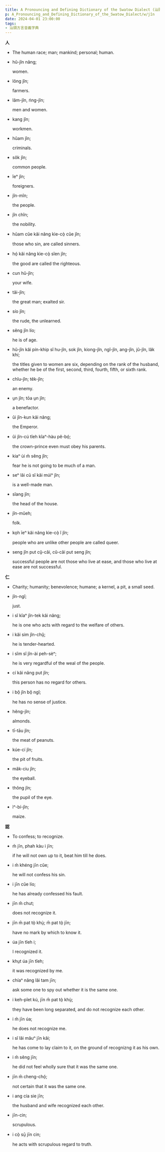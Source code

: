 ```yaml
---
title: A Pronouncing and Defining Dictionary of the Swatow Dialect (汕頭方言音義字典) / jîn
p: A_Pronouncing_and_Defining_Dictionary_of_the_Swatow_Dialect/w/jîn
date: 2024-04-01 23:00:00
tags: 
- 汕頭方言音義字典
---
```



**人**
- The human race; man; mankind; personal; human.

- hŭ-jîn nâng;

  women.

- lông jîn;

  farmers.

- lâm-jîn, ńng-jîn;

  men and women.

- kang jîn;

  workmen.

- hŭam jîn;

  criminals.

- sôk jîn;

  common people.

- îeⁿ jîn;

  foreigners.

- jîn-mîn;

  the people.

- jîn chîn;

  the nobility.

- hŭam cŭe kâi nâng kìe-cò̤ cŭe jîn;

  those who sin, are called sinners.

- hó̤ kâi nâng kìe-cò̤ sĭen jîn;

  the good are called the righteous.

- cun hŭ-jîn;

  your wife.

- tăi-jîn;

  the great man; exalted sir.

- sío jîn;

  the rude, the unlearned.

- sêng jîn lío;

  he is of age.

- hŭ-jîn kâi pín-khip sĭ hu-jîn, sok jîn, kiong-jîn, ngî-jîn, ang-jîn, jû-jîn, lâk khí;

  the titles given to women are six, depending on  the rank of the husband, whether he be of the first, second, third,  fourth, fifth, or sixth rank.

- chîu-jîn; têk-jîn;

  an enemy.

- ṳn jîn; tōa ṳn jîn;

  a benefactor.

- ûi jîn-kun kâi nâng;

  the Emperor.

- ûi jîn-cú tîeh kîaⁿ-hàu pĕ-bó̤;

  the crown-prince even must obey his parents.

- kiaⁿ ùi m̄ sêng jîn;

  fear he is not going to be much of a man.

- seⁿ lâi cū sĭ kâi múiⁿ jîn;

  is a well-made man.

- sĭang jîn;

  the head of the house.

- jîn-mûeh;

  folk.

- ko̤h īeⁿ kâi nâng kìe-cò̤ ĭ jîn;

  people who are unlike other people are called queer.

- seng jîn put cṳ̆-căi, cŭ-căi put seng jîn;

  successful people are not those who live at ease, and those who live at ease are not successful.

**仁**
- Charity; humanity; benevolence; humane; a kernel, a pit, a small seed.

- jîn-ngĭ;

  just.

- i sĭ kîaⁿ jîn-tek kâi nâng;

  he is one who acts with regard to the welfare of others.

- i kâi sim jîn-chṳ̂;

  he is tender-hearted.

- i sĭm sĭ jîn-ài peh-sèⁿ;

  he is very regardful of the weal of the people.

- cí kâi nâng put jîn;

  this person has no regard for others.

- i bô̤ jîn bô̤ ngĭ;

  he has no sense of justice.

- hĕng-jîn;

  almonds.

- tī-tāu jîn;

  the meat of peanuts.

- kúe-cí jîn;

  the pit of fruits.

- mâk-ciu jîn;

  the eyeball.

- thông jîn;

  the pupil of the eye.

- ìⁿ-bí-jîn;

  maize.

**認**
- To confess; to recognize.

- m̄ jīn, phah kàu i jīn;

  if he will not own up to it, beat him till he does.

- i m̄ khéng jīn cŭe;

  he will not confess his sin.

- i jīn cŭe lío;

  he has already confessed his fault.

- jīn m̄ chut;

  does not recognize it.

- jīn m̄ pat tò̤ khṳ̀; m̄ pat tò̤ jīn;

  have no mark by which to know it.

- úa jīn tîeh i;

  I recognized it.

- khṳt úa jīn tîeh;

  it was recognized by me.

- chíaⁿ nâng lâi tam jīn;

  ask some one to spy out whether it is the same one.

- i keh-pîet kú, jīn m̄ pat tò̤ khṳ̀;

  they have been long separated, and do not recognize each other.

- i m̄ jīn úa;

  he does not recognize me.

- i sĭ lâi măuⁿ jīn kâi;

  he has come to lay claim to it, on the ground of recognizng it as his own.

- i m̄ sêng jīn;

  he did not feel wholly sure that it was the same one.

- jīn m̄ cheng-chó̤;

  not certain that it was the same one.

- i ang cía sie jīn;

  the husband and wife recognized each other.

- jīn-cin;

  scrupulous.

- i cò̤ sṳ̄ jīn cin;

  he acts with scrupulous regard to truth.